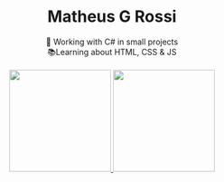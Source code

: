 <h1 align="center">Matheus G Rossi</h1>

<div align="center">💼 Working with C# in small projects <br>
  📚Learning about HTML, CSS & JS
</div>
 <br>
 
<div align="center">
  <a href="https://github.com/Matheus-G-Rossi">
  <img height="180em" src="[https://github-readme-stats.vercel.app/api?username=Matheus-G-Rossi&show_icons=true&theme=github_dark&include_all_commits=true&count_private=true"/>
  <img height="180em" src="https://github-readme-stats.vercel.app/api/top-langs/?username=matheus-g-rossi&layout=compact&theme=github_dark"/>
</div>
